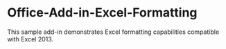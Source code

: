 # Office-Add-in-Excel-Formatting

This sample add-in demonstrates Excel formatting capabilities compatible with Excel 2013.
